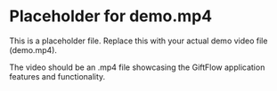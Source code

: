 # Placeholder for demo.mp4

This is a placeholder file. Replace this with your actual demo video file (demo.mp4).

The video should be an .mp4 file showcasing the GiftFlow application features and functionality.
